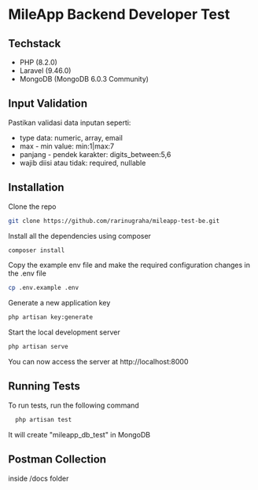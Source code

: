 # MileApp Backend Developer Test

## Techstack

-   PHP (8.2.0)
-   Laravel (9.46.0)
-   MongoDB (MongoDB 6.0.3 Community)

## Input Validation

Pastikan validasi data inputan seperti:

-   type data: numeric, array, email
-   max - min value: min:1|max:7
-   panjang - pendek karakter: digits_between:5,6
-   wajib diisi atau tidak: required, nullable

## Installation

Clone the repo

```bash
git clone https://github.com/rarinugraha/mileapp-test-be.git
```

Install all the dependencies using composer

```bash
composer install
```

Copy the example env file and make the required configuration changes in the .env file

```bash
cp .env.example .env
```

Generate a new application key

```bash
php artisan key:generate
```

Start the local development server

```bash
php artisan serve
```

You can now access the server at http://localhost:8000

## Running Tests

To run tests, run the following command

```bash
  php artisan test
```

It will create "mileapp_db_test" in MongoDB

## Postman Collection

inside /docs folder
